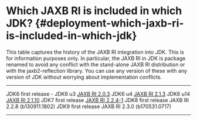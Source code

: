 Which JAXB RI is included in which JDK? {#deployment-which-jaxb-ri-is-included-in-which-jdk}
=======================================

This table captures the history of the JAXB RI integration into JDK.
This is for information purposes only. In particular, the JAXB RI in JDK
is package renamed to avoid any conflict with the stand-alone JAXB RI
distribution or with the jaxb2-reflection library. You can use any
version of these with any version of JDK without worrying about
implementation conflicts.

  ------------------------------ ------------------------------
  JDK6 first release - JDK6 u3   [JAXB RI 2.0.3](/2.0.3/)
  JDK6 u4                        [JAXB RI 2.1.3](/2.1.3/)
  JDK6 u14                       [JAXB RI 2.1.10](/2.1.10/)
  JDK7 first release             [JAXB RI 2.2.4-1](/2.2.4-1/)
  JDK8 first release             JAXB RI 2.2.8 (b130911.1802)
  JDK9 first release             JAXB RI 2.3.0 (b170531.0717)
  ------------------------------ ------------------------------
